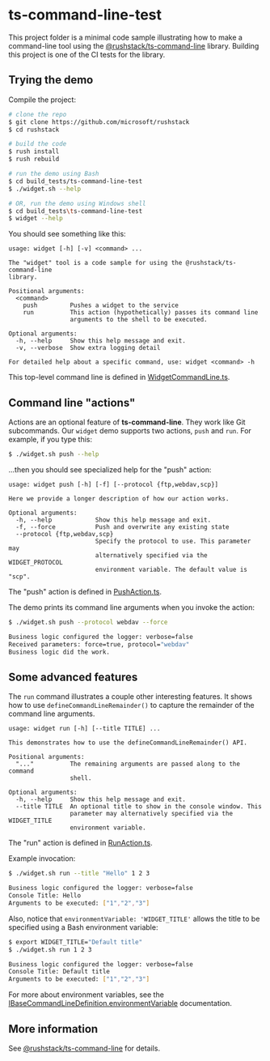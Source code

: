# ts-command-line-test

This project folder is a minimal code sample illustrating how to make a command-line tool
using the [@rushstack/ts-command-line](https://www.npmjs.com/package/@rushstack/ts-command-line) library.
Building this project is one of the CI tests for the library.

## Trying the demo

Compile the project:
```sh
# clone the repo
$ git clone https://github.com/microsoft/rushstack
$ cd rushstack

# build the code
$ rush install
$ rush rebuild

# run the demo using Bash
$ cd build_tests/ts-command-line-test
$ ./widget.sh --help

# OR, run the demo using Windows shell
$ cd build_tests\ts-command-line-test
$ widget --help
```

You should see something like this:

```
usage: widget [-h] [-v] <command> ...

The "widget" tool is a code sample for using the @rushstack/ts-command-line
library.

Positional arguments:
  <command>
    push         Pushes a widget to the service
    run          This action (hypothetically) passes its command line
                 arguments to the shell to be executed.

Optional arguments:
  -h, --help     Show this help message and exit.
  -v, --verbose  Show extra logging detail

For detailed help about a specific command, use: widget <command> -h
```

This top-level command line is defined in [WidgetCommandLine.ts](./src/WidgetCommandLine.ts).

## Command line "actions"

Actions are an optional feature of **ts-command-line**.  They work like Git subcommands.
Our `widget` demo supports two actions, `push` and `run`.  For example, if you type this:

```sh
$ ./widget.sh push --help
```

...then you should see specialized help for the "push" action:

```
usage: widget push [-h] [-f] [--protocol {ftp,webdav,scp}]

Here we provide a longer description of how our action works.

Optional arguments:
  -h, --help            Show this help message and exit.
  -f, --force           Push and overwrite any existing state
  --protocol {ftp,webdav,scp}
                        Specify the protocol to use. This parameter may
                        alternatively specified via the WIDGET_PROTOCOL
                        environment variable. The default value is "scp".
```

The "push" action is defined in [PushAction.ts](./src/PushAction.ts).


The demo prints its command line arguments when you invoke the action:

```sh
$ ./widget.sh push --protocol webdav --force

Business logic configured the logger: verbose=false
Received parameters: force=true, protocol="webdav"
Business logic did the work.
```

## Some advanced features

The `run` command illustrates a couple other interesting features.  It shows how to
use `defineCommandLineRemainder()` to capture the remainder of the command line arguments.

```
usage: widget run [-h] [--title TITLE] ...

This demonstrates how to use the defineCommandLineRemainder() API.

Positional arguments:
  "..."          The remaining arguments are passed along to the command
                 shell.

Optional arguments:
  -h, --help     Show this help message and exit.
  --title TITLE  An optional title to show in the console window. This
                 parameter may alternatively specified via the WIDGET_TITLE
                 environment variable.
```

The "run" action is defined in [RunAction.ts](./src/RunAction.ts).

Example invocation:

```sh
$ ./widget.sh run --title "Hello" 1 2 3

Business logic configured the logger: verbose=false
Console Title: Hello
Arguments to be executed: ["1","2","3"]
```

Also, notice that `environmentVariable: 'WIDGET_TITLE'` allows the title to be specified using a
Bash environment variable:

```sh
$ export WIDGET_TITLE="Default title"
$ ./widget.sh run 1 2 3

Business logic configured the logger: verbose=false
Console Title: Default title
Arguments to be executed: ["1","2","3"]
```

For more about environment variables, see the [IBaseCommandLineDefinition.environmentVariable](https://api.rushstack.io/pages/ts-command-line.ibasecommandlinedefinition.environmentvariable/) documentation.

## More information

See [@rushstack/ts-command-line](https://www.npmjs.com/package/@rushstack/ts-command-line) for details.

